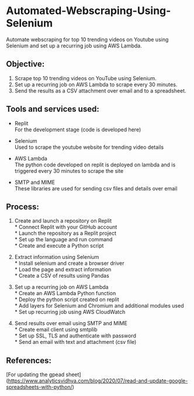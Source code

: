 # Automated-Webscraping-Using-Selenium
Automate webscraping for top 10 trending videos on Youtube using Selenium and set up a recurring job using AWS Lambda.

## Objective:
  1. Scrape top 10 trending videos on YouTube using Selenium.
  2. Set up a recurring job on AWS Lambda to scrape every 30 minutes.
  3. Send the results as a CSV attachment over email and to a spreadsheet.

## Tools and services used:
  * Replit     
    For the development stage (code is developed here)
    
  * Selenium  
    Used to scrape the youtube website for trending video details
    
  * AWS Lambda  
    The python code developed on replit is deployed on lambda and is triggered every 30 minutes to scrape the site
    
  * SMTP and MIME  
    These libraries are used for sending csv files and details over email

  ## Process:
  1. Create and launch a repository on Replit  
    * Connect Replit with your GitHub account  
    * Launch the repository as a Replit project  
    * Set up the language and run command  
    * Create and execute a Python script  
      
  2. Extract information using Selenium  
    * Install selenium and create a browser driver  
    * Load the page and extract information  
    * Create a CSV of results using Pandas  
      
  3. Set up a recurring job on AWS Lambda  
    * Create an AWS Lambda Python function   
    * Deploy the python script created on replit  
    * Add layers for Selenium and Chromium and additional modules used  
    * Set up recurring job using AWS CloudWatch  
      
  4. Send results over email using SMTP and MIME  
    * Create email client using smtplib  
    * Set up SSL, TLS and authenticate with password  
    * Send an email with text and attachment (csv file)  

  ## References:
  [For updating the gpead sheet]
  (https://www.analyticsvidhya.com/blog/2020/07/read-and-update-google-spreadsheets-with-python/)
